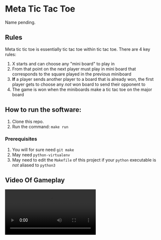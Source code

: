 # Meta Tic Tac Toe
Name pending.

## Rules
Meta tic tic toe is essentially tic tac toe within tic tac toe. There are 4 key rules:
1. X starts and can choose any "mini board" to play in
2. From that point on the next player must play in mini board that corresponds to the square played in the previous miniboard
3. **If** a player sends another player to a board that is already won, the first player gets to choose any *not* won board to send their opponent to
4. The game is won when the miniboards make a tic tac toe on the major board

## How to run the software:
1. Clone this repo. 
2. Run the command: `make run`

### Prerequisites
1. You will for sure need `git make`
2. May need `python-virtualenv`
3. May need to edit the `Makefile` of this project if your `python` executable is *not* aliased to `python3`

## Video Of Gameplay
![](videos/QuickWin.mkv) 